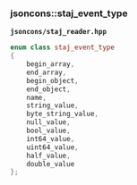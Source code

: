### jsoncons::staj_event_type

__`jsoncons/staj_reader.hpp`__

```c++
enum class staj_event_type
{
    begin_array,
    end_array,
    begin_object,
    end_object,
    name,
    string_value,
    byte_string_value,
    null_value,
    bool_value,
    int64_value,
    uint64_value,
    half_value,
    double_value
};
```


